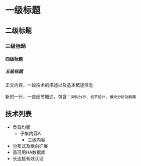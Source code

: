 

# 一级标题
## 二级标题
### 三级标题
#### 四级标题
##### 五级标题


正文内容，一段技术的描述以及基本概述信息</br></br>
新的一行，一些细节概述，包含：`架构分析`、`细节设计`、`模块分析及解耦`


## 技术列表

* 负载均衡
	* 子集内容A
		* 三级内容
* 分布式及横向扩展
* 高可用HA数据库
* 长连接有效认证